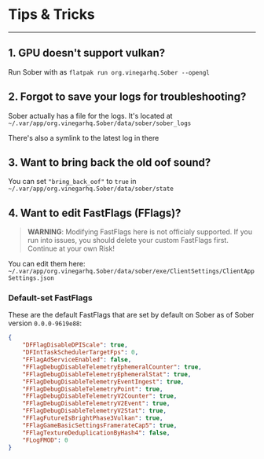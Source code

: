 # Tips & Tricks
---

## 1. GPU doesn't support vulkan?
Run Sober with as ```flatpak run org.vinegarhq.Sober --opengl```

## 2. Forgot to save your logs for troubleshooting?
Sober actually has a file for the logs. It's located at  `~/.var/app/org.vinegarhq.Sober/data/sober/sober_logs`

There's also a symlink to the latest log in there

## 3. Want to bring back the old oof sound? 
You can set `"bring_back_oof"` to `true` in `~/.var/app/org.vinegarhq.Sober/data/sober/state`
## 4. Want to edit FastFlags (FFlags)?

> **WARNING**: Modifying FastFlags here is not officialy supported. If you run into issues, you should delete your custom FastFlags first. Continue at your own Risk!

You can edit them here: `~/.var/app/org.vinegarhq.Sober/data/sober/exe/ClientSettings/ClientAppSettings.json`

### Default-set FastFlags
These are the default FastFlags that are set by default on Sober as of Sober version `0.0.0-9619e88`:

```json
{
    "DFFlagDisableDPIScale": true,
    "DFIntTaskSchedulerTargetFps": 0,
    "FFlagAdServiceEnabled": false,
    "FFlagDebugDisableTelemetryEphemeralCounter": true,
    "FFlagDebugDisableTelemetryEphemeralStat": true,
    "FFlagDebugDisableTelemetryEventIngest": true,
    "FFlagDebugDisableTelemetryPoint": true,
    "FFlagDebugDisableTelemetryV2Counter": true,
    "FFlagDebugDisableTelemetryV2Event": true,
    "FFlagDebugDisableTelemetryV2Stat": true,
    "FFlagFutureIsBrightPhase3Vulkan": true,
    "FFlagGameBasicSettingsFramerateCap5": true,
    "FFlagTextureDeduplicationByHash4": false,
    "FLogFMOD": 0
}
```